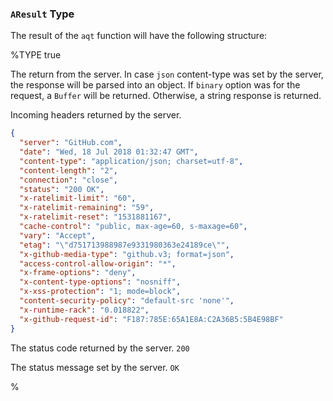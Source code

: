 
### `AResult` Type

The result of the `aqt` function will have the following structure:

%TYPE true
<p name="body" type="string|object|Buffer">
  <d>The return from the server. In case <code>json</code> content-type was set by the server, the response will be parsed into an object. If <code>binary</code> option was for the request, a <code>Buffer</code> will be returned. Otherwise, a string response is returned.</d>
</p>
<p name="headers" type="object">
  <d>Incoming headers returned by the server.</d>
  <e row>

```json
{
  "server": "GitHub.com",
  "date": "Wed, 18 Jul 2018 01:32:47 GMT",
  "content-type": "application/json; charset=utf-8",
  "content-length": "2",
  "connection": "close",
  "status": "200 OK",
  "x-ratelimit-limit": "60",
  "x-ratelimit-remaining": "59",
  "x-ratelimit-reset": "1531881167",
  "cache-control": "public, max-age=60, s-maxage=60",
  "vary": "Accept",
  "etag": "\"d751713988987e9331980363e24189ce\"",
  "x-github-media-type": "github.v3; format=json",
  "access-control-allow-origin": "*",
  "x-frame-options": "deny",
  "x-content-type-options": "nosniff",
  "x-xss-protection": "1; mode=block",
  "content-security-policy": "default-src 'none'",
  "x-runtime-rack": "0.018822",
  "x-github-request-id": "F187:785E:65A1E8A:C2A36B5:5B4E98BF"
}
```
</e>
</p>
<p name="statusCode" type="number">
  <d>The status code returned by the server.</d>
  <e><code>200</code></e>
</p>
<p name="statusMessage" type="string">
  <d>The status message set by the server.</d>
  <e><code>OK</code></e>
</p>
%
